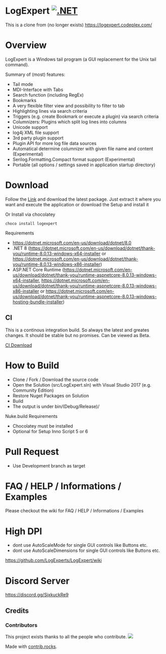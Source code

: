 # LogExpert [![.NET](https://github.com/LogExperts/LogExpert/actions/workflows/test_dotnet.yml/badge.svg)](https://github.com/LogExperts/LogExpert/actions/workflows/test_dotnet.yml)

This is a clone from (no longer exists) https://logexpert.codeplex.com/

# Overview
LogExpert is a Windows tail program (a GUI replacement for the Unix tail command).

Summary of (most) features:

* Tail mode
* MDI-Interface with Tabs
* Search function (including RegEx)
* Bookmarks
* A very flexible filter view and possibility to filter to tab
* Highlighting lines via search criteria
* Triggers (e.g. create Bookmark or execute a plugin) via search criteria
* Columnizers: Plugins which split log lines into columns
* Unicode support
* log4j XML file support
* 3rd party plugin support
* Plugin API for more log file data sources
* Automatical determine columnizer with given file name and content (Experimental)
* Serilog.Formatting.Compact format support (Experimental)
* Portable (all options / settings saved in application startup directory)

# Download
Follow the [Link](https://github.com/LogExperts/LogExpert/releases/latest) and download the latest package. Just extract it where you want and execute the application or download the Setup and install it

Or Install via chocolatey

```choco install logexpert```

Requirements
- https://dotnet.microsoft.com/en-us/download/dotnet/8.0
- .NET 8 (https://dotnet.microsoft.com/en-us/download/dotnet/thank-you/runtime-8.0.13-windows-x64-installer or https://dotnet.microsoft.com/en-us/download/dotnet/thank-you/runtime-8.0.13-windows-x86-installer) 
- ASP.NET Core Runtime (https://dotnet.microsoft.com/en-us/download/dotnet/thank-you/runtime-aspnetcore-8.0.13-windows-x64-installer, https://dotnet.microsoft.com/en-us/download/dotnet/thank-you/runtime-aspnetcore-8.0.13-windows-x86-installer or https://dotnet.microsoft.com/en-us/download/dotnet/thank-you/runtime-aspnetcore-8.0.13-windows-hosting-bundle-installer)

## CI
This is a continous integration build. So always the latest and greates changes. It should be stable but no promises. Can be viewed as Beta.

[CI Download](https://ci.appveyor.com/project/Zarunbal/logexpert)

# How to Build

- Clone / Fork / Download the source code
- Open the Solution (src/LogExpert.sln) with Visual Studio 2017 (e.g. Community Edition)
- Restore Nuget Packages on Solution
- Build
- The output is under bin/(Debug/Release)/

Nuke.build Requirements
- Chocolatey must be installed
- Optional for Setup Inno Script 5 or 6

# Pull Request
- Use Development branch as target

# FAQ / HELP / Informations / Examples
Please checkout the wiki for FAQ / HELP / Informations / Examples

# High DPI
- dont use AutoScaleMode for single GUI controls like Buttons etc.
- dont use AutoScaleDimensions for single GUI controls like Buttons etc.

https://github.com/LogExperts/LogExpert/wiki

# Discord Server
https://discord.gg/SjxkuckRe9

## Credits
### Contributors

This project exists thanks to all the people who contribute.
<a href="https://github.com/LogExperts/LogExpert/graphs/contributors">
  <img src="https://contrib.rocks/image?repo=LogExperts/LogExpert" />
</a>

Made with [contrib.rocks](https://contrib.rocks).
